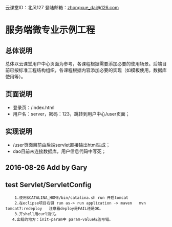 云课堂ID：北风127
登陆邮箱：zhongxue_dai@126.com

服务端微专业示例工程
=================================

## 总体说明

总体以云课堂用户中心页面为参考，各课程根据需要添加必要的使用场景。后端目前已按标准工程结构组织，各课程根据内容添加必要的实现（如模板使用，数据库使用等）。

## 页面说明

* 登录页：/index.html
* 用户名：server，密码：123，跳转到用户中心/user页面；

## 实现说明

* /user页面目前由后端servlet直接输出html生成；
* dao目前未连接数据库，用户信息代码中写死；

## 2016-08-26  Add by Gary
## test Servlet/ServletConfig
    ﻿    ﻿1.使用$CATALINA_HOME/bin/catalina.sh run 开启tomcat
    ﻿    ﻿2.在eclipse项目右键 run as-> run application -> maven   mvn tomcat7:redeploy   注意看deploy是FAIL还是OK。
    ﻿    ﻿3.开shell用curl测试。
     ﻿	4.出错的地方：init-param中 param-value标签写错。